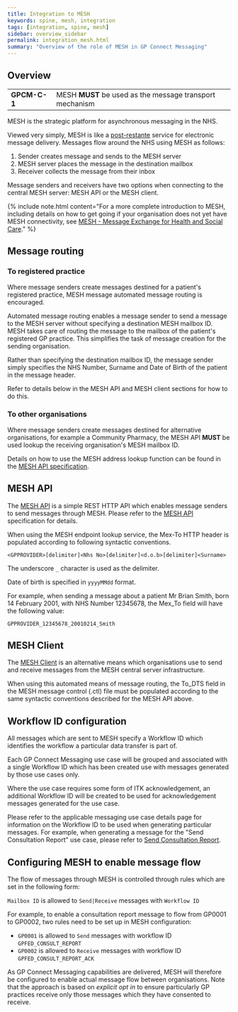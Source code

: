 ```yaml
---
title: Integration to MESH
keywords: spine, mesh, integration
tags: [integration, spine, mesh]
sidebar: overview_sidebar
permalink: integration_mesh.html
summary: "Overview of the role of MESH in GP Connect Messaging"
---
```


## Overview ##

<table class="requirement-box">
  <tr>
    <td><strong>GPCM-C-1</strong></td>
    <td>MESH <strong>MUST</strong> be used as the message transport mechanism</td>
  </tr>
</table>

MESH is the strategic platform for asynchronous messaging in the NHS.

Viewed very simply, MESH is like a [post-restante](https://en.wikipedia.org/wiki/Poste_restante) service for electronic message delivery. Messages flow around the NHS using MESH as follows:

1. Sender creates message and sends to the MESH server
2. MESH server places the message in the destination mailbox
3. Receiver collects the message from their inbox

Message senders and receivers have two options when connecting to the central MESH server: MESH API or the MESH client.

{% include note.html content="For a more complete introduction to MESH, including details on how to get going if your organisation does not yet have MESH connectivity, see [MESH - Message Exchange for Health and Social Care](https://digital.nhs.uk/services/message-exchange-for-social-care-and-health-mesh)." %} 


## Message routing ##

### To registered practice ###

Where message senders create messages destined for a patient's registered practice, MESH message automated message routing is encouraged.

Automated message routing enables a message sender to send a message to the MESH server without specifying a destination MESH mailbox ID. MESH takes care of routing the message to the mailbox of the patient's registered GP practice. This simplifies the task of message creation for the sending organisation.

Rather than specifying the destination mailbox ID, the message sender simply specifies the NHS Number, Surname and Date of Birth of the patient in the message header.

Refer to details below in the MESH API and MESH client sections for how to do this. 

### To other organisations ###

Where message senders create messages destined for alternative organisations, for example a Community Pharmacy, the MESH API **MUST** be used lookup the receiving organisation's MESH mailbox ID.

Details on how to use the MESH address lookup function can be found in the [MESH API specification](https://digital.nhs.uk/developer/api-catalogue/message-exchange-for-social-care-and-health-api#api-Endpoints-meshAddressLookup-0).

## MESH API ##

The [MESH API](https://digital.nhs.uk/developer/api-catalogue/message-exchange-for-social-care-and-health-api#api-description__overview) is a simple REST HTTP API which enables message senders to send messages through MESH. Please refer to the [MESH API](https://digital.nhs.uk/developer/api-catalogue/message-exchange-for-social-care-and-health-api#api-description__overview) specification for details.

When using the MESH endpoint lookup service, the Mex-To HTTP header is populated according to following syntactic conventions.

`<GPPROVIDER>[delimiter]<Nhs No>[delimiter]<d.o.b>[delimiter]<Surname>`

The underscore `_` character is used as the delimiter.

Date of birth is specified in `yyyyMMdd` format.

For example, when sending a message about a patient Mr Brian Smith, born 14 February 2001, with NHS Number 12345678, the Mex_To field will have the following value:

`GPPROVIDER_12345678_20010214_Smith`


## MESH Client ##

The [MESH Client](https://digital.nhs.uk/services/message-exchange-for-social-care-and-health-mesh/mesh-guidance-hub/client-user-guide#how-to-send-a-mesh-message) is an alternative means which organisations use to send and receive messages from the MESH central server infrastructure.

When using this automated means of message routing, the To_DTS field in the MESH message control (.ctl) file must be populated according to the same syntactic conventions described for the MESH API above.


## Workflow ID configuration ##

All messages which are sent to MESH specify a Workflow ID which identifies the workflow a particular data transfer is part of.

Each GP Connect Messaging use case will be grouped and associated with a single Workflow ID which has been created use with messages generated by those use cases only. 

Where the use case requires some form of ITK acknowledgement, an additional Workflow ID will be created to be used for acknowledgement messages generated for the use case.

Please refer to the applicable messaging use case details page for information on the Workflow ID to be used when generating particular messages. For example, when generating a message for the "Send Consultation Report" use case, please refer to [Send Consultation Report](senddocument_fedcon_mesh.html).

## Configuring MESH to enable message flow ##

The flow of messages through MESH is controlled through rules which are set in the following form:

`Mailbox ID` is allowed to `Send|Receive` messages with `Workflow ID`

For example, to enable a consultation report message to flow from GP0001 to GP0002, two rules need to be set up in MESH configuration:

- `GP0001` is allowed to `Send` messages with workflow ID `GPFED_CONSULT_REPORT`
- `GP0002` is allowed to `Receive` messages with workflow ID `GPFED_CONSULT_REPORT_ACK`

As GP Connect Messaging capabilities are delivered, MESH will therefore be configured to enable actual message flow between organisations. Note that the approach is based on *explicit opt in* to ensure particularly GP practices receive only those messages which they have consented to receive. 



